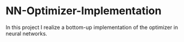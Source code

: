 # NN-Optimizer-Implementation
In this project I realize a bottom-up implementation of the optimizer in neural networks.
